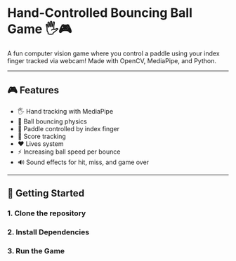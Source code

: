 # Hand-Controlled Bouncing Ball Game 🖐🎮

A fun computer vision game where you control a paddle using your index finger tracked via webcam! Made with OpenCV, MediaPipe, and Python.

---

## 🎮 Features

- 🖐 Hand tracking with MediaPipe
- 🏓 Ball bouncing physics
- 🧠 Paddle controlled by index finger
- 🎯 Score tracking
- ❤️ Lives system
- ⚡ Increasing ball speed per bounce
- 🔊 Sound effects for hit, miss, and game over

---

## 🚀 Getting Started

### 1. Clone the repository
### 2. Install Dependencies
### 3. Run the Game
